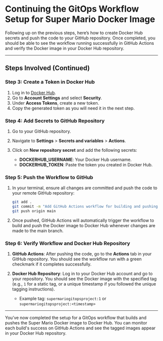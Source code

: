 # Continuing the GitOps Workflow Setup for Super Mario Docker Image

Following up on the previous steps, here’s how to create Docker Hub secrets and push the code to your GitHub repository. Once completed, you should be able to see the workflow running successfully in GitHub Actions and verify the Docker image in your Docker Hub repository.

---

## Steps Involved (Continued)

### Step 3: Create a Token in Docker Hub

1. Log in to [Docker Hub](https://hub.docker.com/).
2. Go to **Account Settings** and select **Security**.
3. Under **Access Tokens**, create a new token.
4. Copy the generated token as you will need it in the next step.

### Step 4: Add Secrets to GitHub Repository

1. Go to your GitHub repository.
2. Navigate to **Settings** > **Secrets and variables** > **Actions**.
3. Click on **New repository secret** and add the following secrets:

   - **DOCKERHUB_USERNAME**: Your Docker Hub username.
   - **DOCKERHUB_TOKEN**: Paste the token you created in Docker Hub.

### Step 5: Push the Workflow to GitHub

1. In your terminal, ensure all changes are committed and push the code to your remote GitHub repository:

    ```bash
    git add .
    git commit -m "Add GitHub Actions workflow for building and pushing Super Mario Docker image"
    git push origin main
    ```

2. Once pushed, GitHub Actions will automatically trigger the workflow to build and push the Docker image to Docker Hub whenever changes are made to the main branch.

### Step 6: Verify Workflow and Docker Hub Repository

1. **GitHub Actions**: After pushing the code, go to the **Actions** tab in your GitHub repository. You should see the workflow run with a green checkmark if it completes successfully. 

2. **Docker Hub Repository**: Log in to your Docker Hub account and go to your repository. You should see the Docker image with the specified tag (e.g., `1` for a static tag, or a unique timestamp if you followed the unique tagging instructions).

   - Example tag: `supermariogitopsproject:1` or `supermariogitopsproject:<timestamp>`

---

You’ve now completed the setup for a GitOps workflow that builds and pushes the Super Mario Docker image to Docker Hub. You can monitor each build's success on GitHub Actions and see the tagged images appear in your Docker Hub repository.

